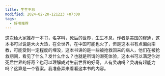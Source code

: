 ```yaml
---
title: 生生不息
modified: 2024-02-20-121223 +07:00
tags:
  - 好书推荐
---
```


这次给大家推荐一本书，名字叫，死后的世界，生生不息，作者是美国的穆迪，这本书可以说是大火大热，在全世界，在中国可能也火了，但是这本书有点偏向宗教，可能受到一定程度的埋没，这本书讲的是一些被抢救回来的病人，他们在被抢救期间，看见了什么？发什么什么？也就是所谓的濒死体验，这本书可以满足你对死后世界的好奇？也可以理解成对生前世界的好奇，人有灵魂吗？灵魂有超能力吗？这算是一个答案。我准备弄来看看这本书的内容。